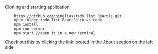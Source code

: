 Cloning and starting application

        https://github.com/binelias/todo_list_ReactJs.git
        open folder todo_list_ReactJs in vs code
        npm install
        npm run server 
        npm start //open it in a new terminal

Check out this by clicking the link located in the About section on the left side

